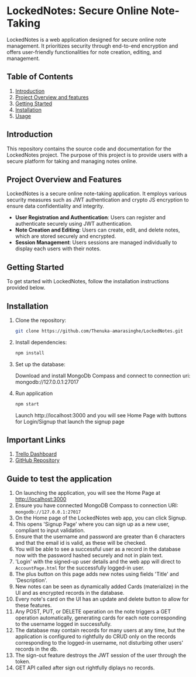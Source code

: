 # LockedNotes: Secure Online Note-Taking

LockedNotes is a web application designed for secure online note management. It prioritizes security through end-to-end encryption and offers user-friendly functionalities for note creation, editing, and management.

## Table of Contents

1. [Introduction](#introduction)
2. [Project Overview and features](#project-overview-and-features)
3. [Getting Started](#getting-started)
4. [Installation](#installation)
5. [Usage](#usage)

## Introduction

This repository contains the source code and documentation for the LockedNotes project. The purpose of this project is to provide users with a secure platform for taking and managing notes online.

## Project Overview and Features

LockedNotes is a secure online note-taking application. It employs various security measures such as JWT authentication and crypto JS encryption to ensure data confidentiality and integrity.

- **User Registration and Authentication**: Users can register and authenticate securely using JWT authentication.
- **Note Creation and Editing**: Users can create, edit, and delete notes, which are stored securely and encrypted.
- **Session Management**: Users sessions are managed individually to display each users with their notes.

## Getting Started

To get started with LockedNotes, follow the installation instructions provided below.

## Installation

1. Clone the repository:

    ```bash
    git clone https://github.com/Thenuka-amarasinghe/LockedNotes.git
    ```

2. Install dependencies:

    ```bash
    npm install
    ```

3. Set up the database:

    Download and install MongoDb Compass and connect to connection uri: mongodb://127.0.0.1:27017

4. Run application

    ```bash
    npm start
    ```
	Launch http://localhost:3000 and you will see Home Page with buttons for Login/Signup that launch the signup page
	
## Important Links
1. [Trello Dashboard](https://trello.com/b/03fT4G5J/lockednotes)
2. [GitHub Repository](https://github.com/Thenuka-amarasinghe/LockedNotes)

## Guide to test the application
1. On launching the application, you will see the Home Page at [http://localhost:3000](http://localhost:3000)
2. Ensure you have connected MongoDB Compass to connection URI: `mongodb://127.0.0.1:27017`
3. On the Home page of the LockedNotes web app, you can click Signup.
4. This opens 'Signup Page' where you can sign up as a new user, compliant to input validation.
5. Ensure that the username and password are greater than 6 characters and that the email id is valid, as these will be checked.
6. You will be able to see a successful user as a record in the database now with the password hashed securely and not in plain text.
7. 'Login' with the signed-up user details and the web app will direct to `AccountPage.html` for the successfully logged-in user.
8. The plus button on this page adds new notes using fields 'Title' and 'Description'.
9. New notes can be seen as dynamically added Cards (materialize) in the UI and as encrypted records in the database.
10. Every note's card on the UI has an update and delete button to allow for these features.
11. Any POST, PUT, or DELETE operation on the note triggers a GET operation automatically, generating cards for each note corresponding to the username logged in successfully.
12. The database may contain records for many users at any time, but the application is configured to rightfully do CRUD only on the records corresponding to the logged-in username, not disturbing other users' records in the db.
13. The sign-out feature destroys the JWT session of the user through the token.
14. GET API called after sign out rightfully diplays no records.